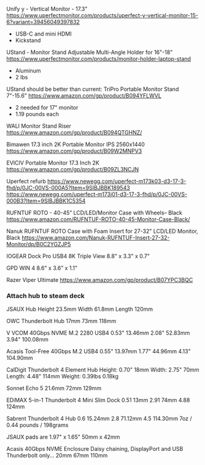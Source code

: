 
Unify y - Vertical Monitor - 17.3"
https://www.uperfectmonitor.com/products/uperfect-y-vertical-monitor-15-6?variant=39456049397832

- USB-C and mini HDMI
- Kickstand


UStand - Monitor Stand Adjustable Multi-Angle Holder for 16"-18"
https://www.uperfectmonitor.com/products/monitor-holder-laptop-stand
- Aluminum
- 2 lbs


UStand should be better than current:
TriPro Portable Monitor Stand 7"-15.6"
https://www.amazon.com/gp/product/B094YFLWVL

- 2 needed for 17" monitor
- 1.19 pounds each


WALI Monitor Stand Riser
https://www.amazon.com/gp/product/B094QTGHNZ/


Bimawen 17.3 inch 2K Portable Monitor IPS 2560x1440
https://www.amazon.com/gp/product/B09W2MNPV3

EVICIV Portable Monitor 17.3 Inch 2K
https://www.amazon.com/gp/product/B09ZL3NCJN

Uperfect refurb
https://www.newegg.com/uperfect-m173k03-d3-17-3-fhd/p/0JC-00VS-000A5?Item=9SIBJBBK189543
https://www.newegg.com/uperfect-m173j01-d3-17-3-fhd/p/0JC-00VS-000B3?Item=9SIBJBBK1C5354


RUFNTUF ROTO - 40-45” LCD/LED/Monitor Case with Wheels– Black
https://www.amazon.com/RUFNTUF-ROTO-40-45-Monitor-Case-Black/


Nanuk RUFNTUF ROTO Case with Foam Insert for 27-32" LCD/LED Monitor, Black
https://www.amazon.com/Nanuk-RUFNTUF-Insert-27-32-Monitor/dp/B0C2YGZJP5

IOGEAR Dock Pro USB4 8K Triple View
8.8" x 3.3" x 0.7"

GPD WIN 4
8.6" x 3.6" x 1.1"

Razer Viper Ultimate
https://www.amazon.com/gp/product/B07YPC3BQC

### Attach hub to steam deck

JSAUX Hub
Height                23.5mm
Width                 61.8mm
Length               120mm

OWC Thunderbolt Hub
17mm
73mm
118mm

V VCOM 40Gbps NVME M.2 2280 USB4
0.53"  13.46mm
2.08"  52.83mm
3.94" 100.08mm

Acasis Tool-Free 40Gbps M.2 USB4
0.55"  13.97mm
1.77"  44.96mm
4.13" 104.90mm


CalDigit Thunderbolt 4 Element Hub
Height:    0.70"      18mm
Width:     2.75"      70mm
Length:    4.48"     114mm
Weight:    0.39lbs   0.18kg


Sonnet Echo 5
21.6mm
72mm
129mm

EDiMAX 5-in-1 Thunderbolt 4 Mini Slim Dock
0.51    13mm
2.91    74mm
4.88   124mm


Sabrent Thunderbolt 4 Hub
0.6    15.24mm
2.8    71.12mm
4.5   114.30mm
7oz / 0.44 pounds / 198grams


JSAUX pads are 1.97" x 1.65"
50mm x 42mm


Acasis 40Gbps NVME Enclosure
Daisy chaining, DisplayPort and USB
Thunderbolt only...
20mm
67mm
110mm
